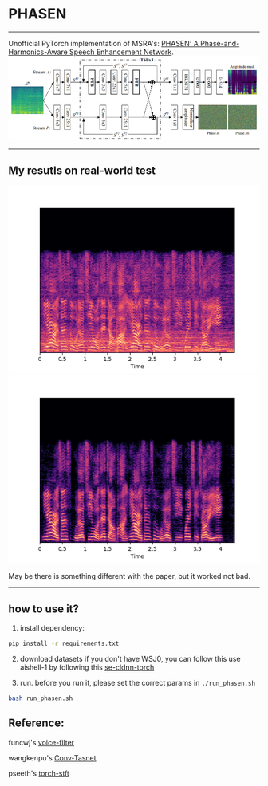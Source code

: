 # PHASEN

---
Unofficial PyTorch implementation of MSRA's:
    [PHASEN: A Phase-and-Harmonics-Aware Speech Enhancement Network](https://arxiv.org/abs/1911.04697).
![](./figs/phasen-net.png) 

---

## My resutls on real-world test
![Noisy](./figs/noisy.png)
![enh](./figs/phasen.png)

May be there is something different with the paper, but it worked not bad.

---

## how to use it?
1. install dependency:
```bash
pip install -r requirements.txt

```
2. download datasets 
if you don't have WSJ0, you can follow this use aishell-1 by following this [se-cldnn-torch](https://github.com/huyanxin/se-cldnn-torch) 

3. run.
before you run it, please set the correct params in `./run_phasen.sh`
```bash
bash run_phasen.sh
```

## Reference:
funcwj's [voice-filter](https://github.com/funcwj/voice-filter)

wangkenpu's [Conv-Tasnet](https://github.com/wangkenpu/Conv-TasNet-PyTorch)

pseeth's [torch-stft](https://github.com/pseeth/torch-stft)
